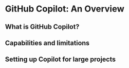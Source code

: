 # GitHub Copilot: An Overview

## What is GitHub Copilot?

## Capabilities and limitations

## Setting up Copilot for large projects
